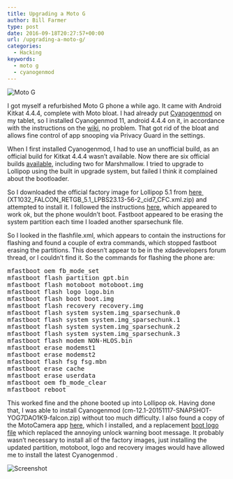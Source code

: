 ```yaml
---
title: Upgrading a Moto G
author: Bill Farmer
type: post
date: 2016-09-18T20:27:57+00:00
url: /upgrading-a-moto-g/
categories:
  - Hacking
keywords:
  - moto g
  - cyanogenmod
---
```

![Moto G][1]

I got myself a refurbished Moto G phone a while ago. It came with Android Kitkat 4.4.4, complete with Moto bloat. I had already put [Cyanogenmod][2] on my tablet, so I installed Cyanogenmod 11, android 4.4.4 on it, in accordance with the instructions on the [wiki][3], no problem. That got rid of the bloat and allows fine control of app snooping via Privacy Guard in the settings.

When I first installed Cyanogenmod, I had to use an unofficial build, as an official build for Kitkat 4.4.4 wasn&#8217;t available. Now there are six official builds [available][4], including two for Marshmallow. I tried to upgrade to Lollipop using the built in upgrade system, but failed I think it complained about the bootloader.

So I downloaded the official factory image for Lollipop 5.1 from [here ][5] (XT1032\_FALCON\_RETGB\_5.1\_LPBS23.13-56-2\_cid7\_CFC.xml.zip) and attempted to install it. I followed the instructions [here][6], which appeared to work ok, but the phone wouldn&#8217;t boot. Fastboot appeared to be erasing the system partition each time I loaded another sparsechunk file.

So I looked in the flashfile.xml, which appears to contain the instructions for flashing and found a couple of extra commands, which stopped fastboot erasing the partitions. This doesn&#8217;t appear to be in the xdadevelopers forum thread, or I couldn&#8217;t find it. So the commands for flashing the phone are:

<pre>
mfastboot oem fb_mode_set
mfastboot flash partition gpt.bin
mfastboot flash motoboot motoboot.img
mfastboot flash logo logo.bin
mfastboot flash boot boot.img
mfastboot flash recovery recovery.img
mfastboot flash system system.img_sparsechunk.0
mfastboot flash system system.img_sparsechunk.1
mfastboot flash system system.img_sparsechunk.2
mfastboot flash system system.img_sparsechunk.3
mfastboot flash modem NON-HLOS.bin
mfastboot erase modemst1
mfastboot erase modemst2
mfastboot flash fsg fsg.mbn
mfastboot erase cache
mfastboot erase userdata 
mfastboot oem fb_mode_clear
mfastboot reboot
</pre>

This worked fine and the phone booted up into Lollipop ok. Having done that, I was able to install Cyanogenmod (cm-12.1-20151117-SNAPSHOT-YOG7DAO1K9-falcon.zip) without too much difficulty. I also found a copy of the MotoCamera app [here][7], which I installed, and a replacement [boot logo file][8] which replaced the annoying unlock warning boot message. It probably wasn&#8217;t necessary to install all of the factory images, just installing the updated partition, motoboot, logo and recovery images would have allowed me to install the latest Cyanogenmod .

![Screenshot][9]

 [1]: images/2016/09/Moto_g.jpg
 [2]: http://www.cyanogenmod.org
 [3]: https://wiki.cyanogenmod.org/w/Install_CM_for_falcon
 [4]: http://download.cyanogenmod.org/?type=snapshot&device=falcon
 [5]: http://www.filefactory.com/folder/c6cdedc45a775d27
 [6]: http://forum.xda-developers.com/showthread.php?t=2542219
 [7]: http://forum.xda-developers.com/devdb/project/dl/?id=15250
 [8]: http://forum.xda-developers.com/showthread.php?t=2548530
 [9]: images/2016/09/Screenshot_2016-09-18-21-23-45.png
